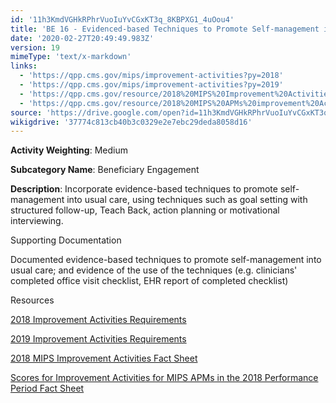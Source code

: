 ```yaml
---
id: '11h3KmdVGHkRPhrVuoIuYvCGxKT3q_8KBPXG1_4uOou4'
title: 'BE 16 - Evidenced-based Techniques to Promote Self-management into Usual Care'
date: '2020-02-27T20:49:49.983Z'
version: 19
mimeType: 'text/x-markdown'
links:
  - 'https://qpp.cms.gov/mips/improvement-activities?py=2018'
  - 'https://qpp.cms.gov/mips/improvement-activities?py=2019'
  - 'https://qpp.cms.gov/resource/2018%20MIPS%20Improvement%20Activities%20Fact%20Sheet'
  - 'https://qpp.cms.gov/resource/2018%20MIPS%20APMs%20improvement%20Activities%20scores%20fact%20sheet'
source: 'https://drive.google.com/open?id=11h3KmdVGHkRPhrVuoIuYvCGxKT3q_8KBPXG1_4uOou4'
wikigdrive: '37774c813cb40b3c0329e2e7ebc29deda8058d16'
---
```

**Activity Weighting**: Medium

**Subcategory Name**: Beneficiary Engagement

**Description**: Incorporate evidence-based techniques to promote self-management into usual care, using techniques such as goal setting with structured follow-up, Teach Back, action planning or motivational interviewing.

Supporting Documentation

Documented evidence-based techniques to promote self-management into usual care; and evidence of the use of the techniques (e.g. clinicians' completed office visit checklist, EHR report of completed checklist)

Resources

[2018 Improvement Activities Requirements](https://qpp.cms.gov/mips/improvement-activities?py=2018)

[2019 Improvement Activities Requirements](https://qpp.cms.gov/mips/improvement-activities?py=2019)

[2018 MIPS Improvement Activities Fact Sheet](https://qpp.cms.gov/resource/2018%20MIPS%20Improvement%20Activities%20Fact%20Sheet)

[Scores for Improvement Activities for MIPS APMs in the 2018 Performance Period Fact Sheet](https://qpp.cms.gov/resource/2018%20MIPS%20APMs%20improvement%20Activities%20scores%20fact%20sheet)
